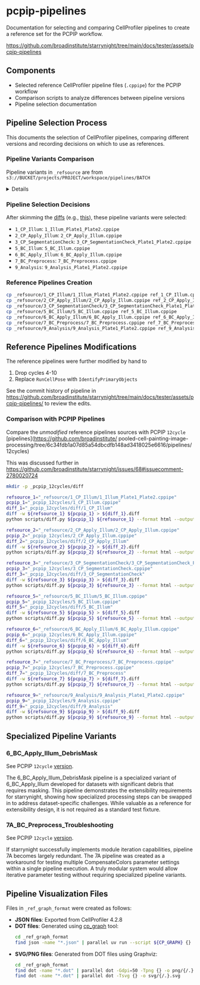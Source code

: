 # pcpip-pipelines

Documentation for selecting and comparing CellProfiler pipelines to create a reference set for the PCPIP workflow.

<https://github.com/broadinstitute/starrynight/tree/main/docs/tester/assets/pcpip-pipelines>

## Components

- Selected reference CellProfiler pipeline files (`.cppipe`) for the PCPIP workflow
- Comparison scripts to analyze differences between pipeline versions
- Pipeline selection documentation

## Pipeline Selection Process

This documents the selection of CellProfiler pipelines, comparing different versions and recording decisions on which to use as references.

### Pipeline Variants Comparison

Pipeline variants in `_refsource` are from `s3://BUCKET/projects/PROJECT/workspace/pipelines/BATCH`

<details>

```bash
cd _refsource
diff 1_CP_Illum/1_CP_Illum.cppipe 1_CP_Illum/1_Illum_Plate1_Plate2.cppipe > 1_CP_Illum/1_CP_Illum__1_Illum_Plate1_Plate2.diff
diff 2_CP_Apply_Illum/2_CP_Apply_Illum.cppipe 2_CP_Apply_Illum/2_CP_Apply_Illum_Plate3_Plate4.cppipe > 2_CP_Apply_Illum/2_CP_Apply_Illum__2_CP_Apply_Illum_Plate3_Plate4.diff
diff 3_CP_SegmentationCheck/3_CP_SegmentationCheck_Plate3_Plate4.cppipe 3_CP_SegmentationCheck/3_CP_SegmentationCheck_Plate1_Plate2.cppipe > 3_CP_SegmentationCheck/3_CP_SegmentationCheck_Plate3_Plate4__3_CP_SegmentationCheck_Plate1_Plate2.diff
diff 5_BC_Illum/5_BC_Illum.cppipe 5_BC_Illum/5_BC_Illum_byWell.cppipe > 5_BC_Illum/5_BC_Illum__5_BC_Illum_byWell.diff
diff 7_BC_Preprocess/7_BC_Preprocess.cppipe 7_BC_Preprocess/7_BC_Preprocess_4.cppipe > 7_BC_Preprocess/7_BC_Preprocess__7_BC_Preprocess_4.diff
diff 9_Analysis/9_Analysis.cppipe 9_Analysis/9_Analysis_Plate1_Plate2.cppipe > 9_Analysis/9_Analysis__9_Analysis_Plate1_Plate2.diff
diff 9_Analysis/9_Analysis_foci.cppipe 9_Analysis/9_Analysis_Plate1_Plate2.cppipe > 9_Analysis/9_Analysis_foci__9_Analysis_Plate1_Plate2.diff
diff 9_Analysis/9_Analysis_rerun.cppipe 9_Analysis/9_Analysis_Plate1_Plate2.cppipe > 9_Analysis/9_Analysis_rerun__9_Analysis_Plate1_Plate2.diff
cd -
```

</details>

### Pipeline Selection Decisions

After skimming the [diffs](https://github.com/broadinstitute/starrynight/tree/main/docs/tester/assets/pcpip-pipelines/_refsource) (e.g., [this](https://github.com/broadinstitute/starrynight/blob/main/docs/tester/assets/pcpip-pipelines/_refsource/2_CP_Apply_Illum/2_CP_Apply_Illum__2_CP_Apply_Illum_Plate3_Plate4.diff)), these pipeline variants were selected:

- `1_CP_Illum`: `1_Illum_Plate1_Plate2.cppipe`
- `2_CP_Apply_Illum`: `2_CP_Apply_Illum.cppipe`
- `3_CP_SegmentationCheck`: `3_CP_SegmentationCheck_Plate1_Plate2.cppipe`
- `5_BC_Illum`: `5_BC_Illum.cppipe`
- `6_BC_Apply_Illum`: `6_BC_Apply_Illum.cppipe`
- `7_BC_Preprocess`: `7_BC_Preprocess.cppipe`
- `9_Analysis`: `9_Analysis_Plate1_Plate2.cppipe`

### Reference Pipelines Creation

```bash
cp _refsource/1_CP_Illum/1_Illum_Plate1_Plate2.cppipe ref_1_CP_Illum.cppipe
cp _refsource/2_CP_Apply_Illum/2_CP_Apply_Illum.cppipe ref_2_CP_Apply_Illum.cppipe
cp _refsource/3_CP_SegmentationCheck/3_CP_SegmentationCheck_Plate1_Plate2.cppipe ref_3_CP_SegmentationCheck.cppipe
cp _refsource/5_BC_Illum/5_BC_Illum.cppipe ref_5_BC_Illum.cppipe
cp _refsource/6_BC_Apply_Illum/6_BC_Apply_Illum.cppipe ref_6_BC_Apply_Illum.cppipe
cp _refsource/7_BC_Preprocess/7_BC_Preprocess.cppipe ref_7_BC_Preprocess.cppipe
cp _refsource/9_Analysis/9_Analysis_Plate1_Plate2.cppipe ref_9_Analysis.cppipe
```

## Reference Pipelines Modifications

The reference pipelines were further modified by hand to

1. Drop cycles 4-10
2. Replace `RunCellPose` with `IdentifyPrimaryObjects`

See the commit history of pipeline in <https://github.com/broadinstitute/starrynight/tree/main/docs/tester/assets/pcpip-pipelines/> to review the edits.

### Comparison with PCPIP Pipelines

Compare the _unmodified_ reference pipelines sources with PCPIP `12cycle` [pipelines](https://github.com/broadinstitute/
pooled-cell-painting-image-processing/tree/6c34fdb1a07d85a54dbcdfb148ad3418025e6616/pipelines/12cycles)

This was discussed further in <https://github.com/broadinstitute/starrynight/issues/68#issuecomment-2780020724>

```bash
mkdir -p _pcpip_12cycles/diff

refsource_1="_refsource/1_CP_Illum/1_Illum_Plate1_Plate2.cppipe"
pcpip_1="_pcpip_12cycles/1_CP_Illum.cppipe"
diff_1="_pcpip_12cycles/diff/1_CP_Illum"
diff -w ${refsource_1} ${pcpip_1} > ${diff_1}.diff
python scripts/diff.py ${pcpip_1} ${refsource_1} --format html --output ${diff_1}.html

refsource_2="_refsource/2_CP_Apply_Illum/2_CP_Apply_Illum.cppipe"
pcpip_2="_pcpip_12cycles/2_CP_Apply_Illum.cppipe"
diff_2="_pcpip_12cycles/diff/2_CP_Apply_Illum"
diff -w ${refsource_2} ${pcpip_2} > ${diff_2}.diff
python scripts/diff.py ${pcpip_2} ${refsource_2} --format html --output ${diff_2}.html

refsource_3="_refsource/3_CP_SegmentationCheck/3_CP_SegmentationCheck_Plate1_Plate2.cppipe"
pcpip_3="_pcpip_12cycles/3_CP_SegmentationCheck.cppipe"
diff_3="_pcpip_12cycles/diff/3_CP_SegmentationCheck"
diff -w ${refsource_3} ${pcpip_3} > ${diff_3}.diff
python scripts/diff.py ${pcpip_3} ${refsource_3} --format html --output ${diff_3}.html

refsource_5="_refsource/5_BC_Illum/5_BC_Illum.cppipe"
pcpip_5="_pcpip_12cycles/5_BC_Illum.cppipe"
diff_5="_pcpip_12cycles/diff/5_BC_Illum"
diff -w ${refsource_5} ${pcpip_5} > ${diff_5}.diff
python scripts/diff.py ${pcpip_5} ${refsource_5} --format html --output ${diff_5}.html

refsource_6="_refsource/6_BC_Apply_Illum/6_BC_Apply_Illum.cppipe"
pcpip_6="_pcpip_12cycles/6_BC_Apply_Illum.cppipe"
diff_6="_pcpip_12cycles/diff/6_BC_Apply_Illum"
diff -w ${refsource_6} ${pcpip_6} > ${diff_6}.diff
python scripts/diff.py ${pcpip_6} ${refsource_6} --format html --output ${diff_6}.html

refsource_7="_refsource/7_BC_Preprocess/7_BC_Preprocess.cppipe"
pcpip_7="_pcpip_12cycles/7_BC_Preprocess.cppipe"
diff_7="_pcpip_12cycles/diff/7_BC_Preprocess"
diff -w ${refsource_7} ${pcpip_7} > ${diff_7}.diff
python scripts/diff.py ${pcpip_7} ${refsource_7} --format html --output ${diff_7}.html

refsource_9="_refsource/9_Analysis/9_Analysis_Plate1_Plate2.cppipe"
pcpip_9="_pcpip_12cycles/9_Analysis.cppipe"
diff_9="_pcpip_12cycles/diff/9_Analysis"
diff -w ${refsource_9} ${pcpip_9} > ${diff_9}.diff
python scripts/diff.py ${pcpip_9} ${refsource_9} --format html --output ${diff_9}.html
```

## Specialized Pipeline Variants

### 6_BC_Apply_Illum_DebrisMask

See PCPIP `12cycle` [version](_pcpip_12cycles/6_BC_Apply_Illum_DebrisMask.cppipe).

The 6_BC_Apply_Illum_DebrisMask pipeline is a specialized variant of 6_BC_Apply_Illum developed for datasets with significant debris that requires masking. This pipeline demonstrates the extensibility requirements for starrynight, showing how specialized processing steps can be swapped in to address dataset-specific challenges. While valuable as a reference for extensibility design, it is not required as a standard test fixture.

### 7A_BC_Preprocess_Troubleshooting

See PCPIP `12cycle` [version](_pcpip_12cycles/7A_BC_Preprocess_Troubleshooting.cppipe).

If starrynight successfully implements module iteration capabilities, pipeline 7A becomes largely redundant. The 7A pipeline was created as a workaround for testing multiple CompensateColors parameter settings within a single pipeline execution. A truly modular system would allow iterative parameter testing without requiring specialized pipeline variants.

## Pipeline Visualization Files

Files in `_ref_graph_format` were created as follows:

- **JSON files**: Exported from CellProfiler 4.2.8
- **DOT files**: Generated using [cp_graph](https://github.com/shntnu/cp_graph/blob/v0.4.0/cp_graph.py) tool:
  ```bash
  cd _ref_graph_format
  find json -name "*.json" | parallel uv run --script ${CP_GRAPH} {} dot/{/.}.dot
  ```
- **SVG/PNG files**: Generated from DOT files using Graphviz:
  ```bash
  cd _ref_graph_format
  find dot -name "*.dot" | parallel dot -Gdpi=50 -Tpng {} -o png/{/.}.png
  find dot -name "*.dot" | parallel dot -Tsvg {} -o svg/{/.}.svg
  ```
